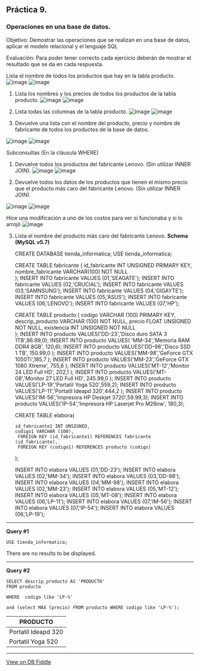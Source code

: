 ## Práctica 9.
### Operaciones en una base de datos.
Objetivo: Demostrar las operaciones que se realizan en una base de datos, aplicar el modelo relacional y el lenguaje SQL

Evaluación: Para poder tener correcto cada ejercicio deberán de mostrar el resultado que se da en cada respuesta.


Lista el nombre de todos los productos que hay en la tabla producto.
![image](https://user-images.githubusercontent.com/101668305/172985100-1fc47edb-0664-4dd4-8fec-58ce7f70da24.png)
![image](https://user-images.githubusercontent.com/101668305/172985139-4f8c9dd5-7d33-4947-9805-81e8c575591c.png)

1. Lista los nombres y los precios de todos los productos de la tabla producto.
![image](https://user-images.githubusercontent.com/101668305/172984917-2dd9a4a5-ec08-4561-8eec-3e75e3885b16.png)
![image](https://user-images.githubusercontent.com/101668305/172984966-9576441f-a45d-4a3f-8ad7-6aefb694be15.png)

2. Lista todas las columnas de la tabla producto.
![image](https://user-images.githubusercontent.com/101668305/172985212-20fbd241-d6c6-45cc-8baa-a9601b987096.png)
![image](https://user-images.githubusercontent.com/101668305/172985260-e274cfd6-6523-44b2-9c4b-f73d355103de.png)

3. Devuelve una lista con el nombre del producto, precio y nombre de fabricante de
todos los productos de la base de datos.

![image](https://user-images.githubusercontent.com/101668305/173125224-abc9cc3d-0cac-4a31-87c0-87eb0462de9b.png)
![image](https://user-images.githubusercontent.com/101668305/173125278-569ee598-e338-43f5-aa42-dee4677aee55.png)


Subconsultas (En la cláusula WHERE)
1. Devuelve todos los productos del fabricante Lenovo. (Sin utilizar INNER
JOIN).
![image](https://user-images.githubusercontent.com/101668305/173130788-02ff3480-20dc-4bd1-88b6-c39667b7a328.png)
![image](https://user-images.githubusercontent.com/101668305/173130820-c030699e-5405-4c16-b285-0af4f7322960.png)



2. Devuelve todos los datos de los productos que tienen el mismo precio que el
producto más caro del fabricante Lenovo. (Sin utilizar INNER JOIN).

![image](https://user-images.githubusercontent.com/101668305/173133911-9450b940-630b-4170-b508-dac11974e81e.png)
![image](https://user-images.githubusercontent.com/101668305/173133960-016d5600-bcb0-4e0b-a0dc-4a7a2acb7b9f.png)


Hice una modificación a uno de los costos para ver si funcionaba y si lo arrojó
![image](https://user-images.githubusercontent.com/101668305/173134042-1eae22af-0b36-488c-93b2-130fa30f6169.png)

3. Lista el nombre del producto más caro del fabricante Lenovo.
**Schema (MySQL v5.7)**

    CREATE DATABASE tienda_informatica;
    USE tienda_informatica;
    
    CREATE TABLE fabricante (
      id_fabricante INT UNSIGNED PRIMARY KEY,
      nombre_fabricante VARCHAR(100) NOT NULL  
      );
      INSERT INTO fabricante VALUES (01,'SEAGATE');
      INSERT INTO fabricante VALUES (02,'CRUCIAL');
      INSERT INTO fabricante VALUES (03,'SAMNSUNG');
      INSERT INTO fabricante VALUES (04,'GIGAYTE');
      INSERT INTO fabricante VALUES (05,'ASUS');
      INSERT INTO fabricante VALUES (06,'LENOVO');
      INSERT INTO fabricante VALUES (07,'HP');
      
      CREATE TABLE producto (
       codigo VARCHAR (100) PRIMARY KEY,
       descrip_producto VARCHAR (100) NOT NULL,
       precio FLOAT UNSIGNED NOT NULL,
       existencia INT UNSIGNED   NOT NULL    
       );
      INSERT INTO producto VALUES('DD-23','Disco duro SATA 3 1TB',86.99,0);
      INSERT INTO producto VALUES( 'MM-34','Memoria RAM DDR4 8GB', 120,6);
      INSERT INTO producto VALUES('DD-98','Disco SSD 1 TB', 150.99,0 );
      INSERT INTO producto VALUES('MM-98','GeForce GTX 1050Ti',185,7 );
      INSERT INTO producto VALUES('MM-23','GeForce GTX 1080 Xtreme', 755,6 );
      INSERT INTO producto VALUES('MT-12','Monitor 24 LED Full HD', 202,1 );
      INSERT INTO producto VALUES('MT-08','Monitor 27 LED Full HD', 245.99,0 );
      INSERT INTO producto VALUES('LP-19','Portatil Yoga 520',559,2);
     INSERT INTO producto VALUES('LP-11','Portatil Ideapd 320',444,2 );
      INSERT INTO producto VALUES('IM-56','Impresora HP Deskjet 3720',59.99,3);
     INSERT INTO producto VALUES('IP-54','Impresora HP Laserjet Pro M26nw', 180,3);
       
      CREATE TABLE elabora(
       
       id_fabricante1 INT UNSIGNED,
       codigo1 VARCHAR (100),
    	FOREIGN KEY (id_fabricante1) REFERENCES fabricante (id_fabricante),
        FOREIGN KEY (codigo1) REFERENCES producto (codigo)     
     );
       
    INSERT INTO elabora VALUES (01,'DD-23');
    INSERT INTO elabora VALUES (02,'MM-34');
    INSERT INTO elabora VALUES (03,'DD-98');
    INSERT INTO elabora VALUES (04,'MM-98');
    INSERT INTO elabora VALUES (02,'MM-23');
    INSERT INTO elabora VALUES (05,'MT-12');
    INSERT INTO elabora VALUES (05,'MT-08');
    INSERT INTO elabora VALUES (06,'LP-11');
    INSERT INTO elabora VALUES (07,'IM-56');
    INSERT INTO elabora VALUES (07,'IP-54');
    INSERT INTO elabora VALUES (06,'LP-19');
    

---

**Query #1**

    USE tienda_informatica;

There are no results to be displayed.

---
**Query #2**

    SELECT descrip_producto AS 'PRODUCTO'
    FROM producto
    
    WHERE  codigo like 'LP-%'
    
    and (select MAX (precio) FROM producto WHERE codigo like 'LP-%');

| PRODUCTO            |
| ------------------- |
| Portatil Ideapd 320 |
| Portatil Yoga 520   |

---

[View on DB Fiddle](https://www.db-fiddle.com/f/kAzBPA9TnpEXGJQPGyJru1/1)
